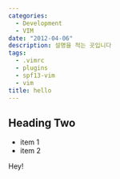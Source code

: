 ```yaml
---
categories:
  - Development
  - VIM
date: "2012-04-06"
description: 설명을 적는 곳입니다
tags:
  - .vimrc
  - plugins
  - spf13-vim
  - vim
title: hello
---
```


## Heading Two

- item 1
- item 2

Hey!